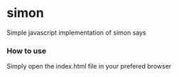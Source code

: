 simon
=====

Simple javascript implementation of simon says

<h3>How to use</h3>
<p>Simply open the index.html file in your prefered browser</p>
